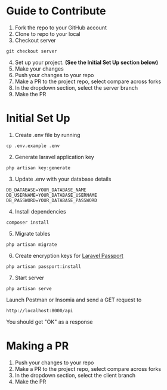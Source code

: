 # Guide to Contribute
1. Fork the repo to your GitHub account
2. Clone to repo to your local
3. Checkout server
```
git checkout server
```
4. Set up your project. **(See the Initial Set Up section below)**
5. Make your changes
6. Push your changes to your repo
7. Make a PR to the project repo, select compare across forks
8. In the dropdown section, select the server branch
9. Make the PR

# Initial Set Up
1. Create .env file by running
```
cp .env.example .env
```
2. Generate laravel application key
```
php artisan key:generate
```
3. Update .env with your database details
```
DB_DATABASE=YOUR_DATABASE_NAME
DB_USERNAME=YOUR_DATABASE_USERNAME
DB_PASSWORD=YOUR_DATABASE_PASSWORD
```
4. Install dependencies
```
composer install
```
5. Migrate tables
```
php artisan migrate
``` 
6. Create encryption keys for [Laravel Passport](https://laravel.com/docs/5.8/passport)
```
php artisan passport:install
```
7. Start server
```
php artisan serve
```
Launch Postman or Insomia and send a GET request to
```
http://localhost:8000/api
```
You should get "OK" as a response

# Making a PR
1. Push your changes to your repo
2. Make a PR to the project repo, select compare across forks
3. In the dropdown section, select the client branch
4. Make the PR

